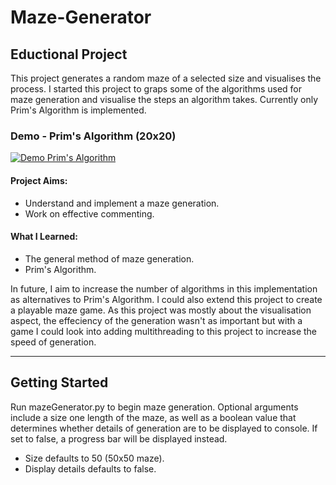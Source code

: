 # Maze-Generator

## Eductional Project  
This project generates a random maze of a selected size and visualises the process. I started this project to graps some of the algorithms used for maze generation and visualise the steps an algorithm takes. Currently only Prim's Algorithm is implemented.

### Demo - Prim's Algorithm (20x20)

[![Demo Prim's Algorithm](https://media.giphy.com/media/S44bVOtLqbP49oyGPT/giphy.gif)](https://www.youtube.com/watch?v=lCfpZhXvS_Q)

#### Project Aims:
- Understand and implement a maze generation.
- Work on effective commenting.

#### What I Learned:
- The general method of maze generation.
- Prim's Algorithm.

In future, I aim to increase the number of algorithms in this implementation as alternatives to Prim's Algorithm. I could also extend this project to create a playable maze game. As this project was mostly about the visualisation aspect, the effeciency of the generation wasn't as important but with a game I could look into adding multithreading to this project to increase the speed of generation. 

-------------------------------------------------------

## Getting Started
Run mazeGenerator.py to begin maze generation. Optional arguments include a size one length of the maze, as well as a boolean value that determines whether details of generation are to be displayed to console. If set to false, a progress bar will be displayed instead.  
- Size defaults to 50 (50x50 maze).  
- Display details defaults to false.
